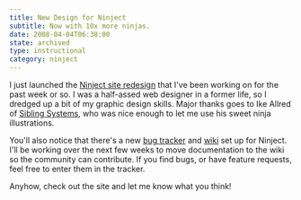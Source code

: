 ```yaml
---
title: New Design for Ninject
subtitle: Now with 10x more ninjas.
date: 2008-04-04T06:38:00
state: archived
type: instructional
category: ninject
---
```


I just launched the [Ninject site redesign](http://ninject.org/) that I've been working on for the past week or so. I was a half-assed web designer in a former life, so I dredged up a bit of my graphic design skills. Major thanks goes to Ike Allred of [Sibling Systems](http://www.siblingsystems.com/), who was nice enough to let me use his sweet ninja illustrations.

You'll also notice that there's a new [bug tracker](http://bugs.ninject.org/) and [wiki](http://dojo.ninject.org/) set up for Ninject. I'll be working over the next few weeks to move documentation to the wiki so the community can contribute. If you find bugs, or have feature requests, feel free to enter them in the tracker.

Anyhow, check out the site and let me know what you think!
